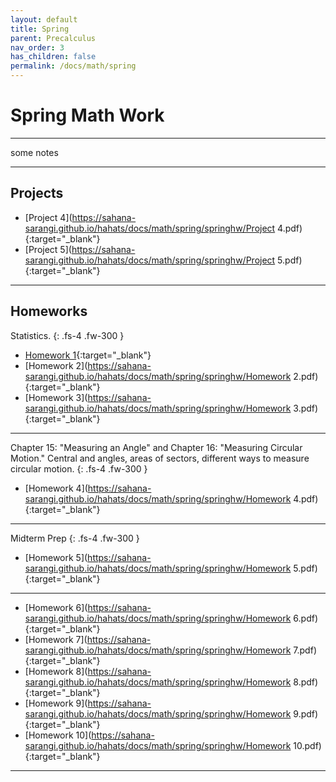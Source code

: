 ```yaml
---
layout: default
title: Spring
parent: Precalculus
nav_order: 3
has_children: false
permalink: /docs/math/spring
---
```


# Spring Math Work

---

some notes

---

## Projects

- [Project 4](https://sahana-sarangi.github.io/hahats/docs/math/spring/springhw/Project 4.pdf){:target="_blank"}
- [Project 5](https://sahana-sarangi.github.io/hahats/docs/math/spring/springhw/Project 5.pdf){:target="_blank"}

---

## Homeworks

Statistics.
{: .fs-4 .fw-300 }

- [Homework 1](https://sahana-sarangi.github.io/hahats/docs/math/spring/springhw/Homework1.pdf){:target="_blank"}
- [Homework 2](https://sahana-sarangi.github.io/hahats/docs/math/spring/springhw/Homework 2.pdf){:target="_blank"}
- [Homework 3](https://sahana-sarangi.github.io/hahats/docs/math/spring/springhw/Homework 3.pdf){:target="_blank"}

---

Chapter 15: "Measuring an Angle" and Chapter 16: "Measuring Circular Motion." Central and angles, areas of sectors, different ways to measure circular motion.
{: .fs-4 .fw-300 }

- [Homework 4](https://sahana-sarangi.github.io/hahats/docs/math/spring/springhw/Homework 4.pdf){:target="_blank"}
---

Midterm Prep
{: .fs-4 .fw-300 }

- [Homework 5](https://sahana-sarangi.github.io/hahats/docs/math/spring/springhw/Homework 5.pdf){:target="_blank"}

---


- [Homework 6](https://sahana-sarangi.github.io/hahats/docs/math/spring/springhw/Homework 6.pdf){:target="_blank"}
- [Homework 7](https://sahana-sarangi.github.io/hahats/docs/math/spring/springhw/Homework 7.pdf){:target="_blank"}
- [Homework 8](https://sahana-sarangi.github.io/hahats/docs/math/spring/springhw/Homework 8.pdf){:target="_blank"}
- [Homework 9](https://sahana-sarangi.github.io/hahats/docs/math/spring/springhw/Homework 9.pdf){:target="_blank"}
- [Homework 10](https://sahana-sarangi.github.io/hahats/docs/math/spring/springhw/Homework 10.pdf){:target="_blank"}

---
